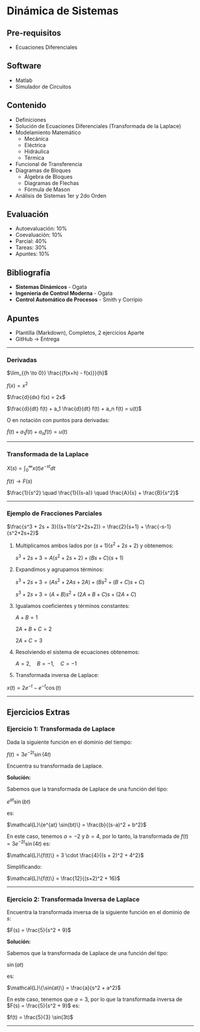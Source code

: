 # Dinámica de Sistemas

## Pre-requisitos
- Ecuaciones Diferenciales

## Software
- Matlab
- Simulador de Circuitos

## Contenido
- Definiciones
- Solución de Ecuaciones Diferenciales (Transformada de la Laplace)
- Modelamiento Matemático
  - Mecánica
  - Eléctrica
  - Hidráulica
  - Térmica
- Funcional de Transferencia
- Diagramas de Bloques
  - Álgebra de Bloques
  - Diagramas de Flechas
  - Fórmula de Mason
- Análisis de Sistemas 1er y 2do Orden

## Evaluación
- Autoevaluación: 10%
- Coevaluación: 10%
- Parcial: 40%
- Tareas: 30%
- Apuntes: 10%

## Bibliografía
- **Sistemas Dinámicos** - Ogata
- **Ingeniería de Control Moderna** - Ogata
- **Control Automático de Procesos** - Smith y Corripio

## Apuntes
- Plantilla (Markdown), Completos, 2 ejercicios Aparte
- GitHub → Entrega

---

### Derivadas

$\lim_{{h \to 0}} \frac{{f(x+h) - f(x)}}{h}$

$f(x) = x^2$

$\frac{d}{dx} f(x) = 2x$

$\frac{d}{dt} f(t) + a_1 \frac{d}{dt} f(t) + a_n f(t) = u(t)$

O en notación con puntos para derivadas:

$\dot{f}(t) + a_1 \dot{f}(t) + a_n f(t) = u(t)$

---

### Transformada de la Laplace

$X(s) = \int_0^{\infty} x(t) e^{-st} dt$

$f(t) \rightarrow F(s)$

$\frac{1}{s^2} \quad \frac{1}{(s-a)} \quad \frac{A}{s} + \frac{B}{s^2}$

---

### Ejemplo de Fracciones Parciales

$\frac{s^3 + 2s + 3}{(s+1)(s^2+2s+2)} = \frac{2}{s+1} + \frac{-s-1}{s^2+2s+2}$

1. Multiplicamos ambos lados por $(s+1)(s^2+2s+2)$ y obtenemos:
   
   $s^3 + 2s + 3 = A(s^2 + 2s + 2) + (B s + C)(s+1)$

2. Expandimos y agrupamos términos:

   $s^3 + 2s + 3 = (A s^2 + 2A s + 2A) + (B s^2 + (B + C) s + C)$

   $s^3 + 2s + 3 = (A + B)s^2 + (2A + B + C)s + (2A + C)$

3. Igualamos coeficientes y términos constantes:
   
   $A + B = 1$

   $2A + B + C = 2$

   $2A + C = 3$

4. Resolviendo el sistema de ecuaciones obtenemos:

   $A = 2, \quad B = -1, \quad C = -1$

5. Transformada inversa de Laplace:

$x(t) = 2 e^{-t} - e^{-t} \cos(t)$

---

## **Ejercicios Extras**

### Ejercicio 1: Transformada de Laplace

Dada la siguiente función en el dominio del tiempo:

$f(t) = 3 e^{-2t} \sin(4t)$

Encuentra su transformada de Laplace.

**Solución:**

Sabemos que la transformada de Laplace de una función del tipo:

$e^{at} \sin(bt)$

es:

$\mathcal{L}\{e^{at} \sin(bt)\} = \frac{b}{(s-a)^2 + b^2}$

En este caso, tenemos $a = -2$ y $b = 4$, por lo tanto, la transformada de $f(t) = 3 e^{-2t} \sin(4t)$ es:

$\mathcal{L}\{f(t)\} = 3 \cdot \frac{4}{(s + 2)^2 + 4^2}$

Simplificando:

$\mathcal{L}\{f(t)\} = \frac{12}{(s+2)^2 + 16}$

---

### Ejercicio 2: Transformada Inversa de Laplace

Encuentra la transformada inversa de la siguiente función en el dominio de $s$:

$F(s) = \frac{5}{s^2 + 9}$

**Solución:**

Sabemos que la transformada de Laplace de una función del tipo:

$\sin(at)$

es:

$\mathcal{L}\{\sin(at)\} = \frac{a}{s^2 + a^2}$

En este caso, tenemos que $a = 3$, por lo que la transformada inversa de $F(s) = \frac{5}{s^2 + 9}$ es:

$f(t) = \frac{5}{3} \sin(3t)$

---
